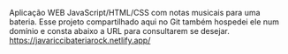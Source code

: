 Aplicação WEB JavaScript/HTML/CSS com notas musicais para uma bateria.
Esse projeto compartilhado aqui no Git também hospedei ele num domínio e consta abaixo a URL para consultarem se desejar.
https://javariccibateriarock.netlify.app/
